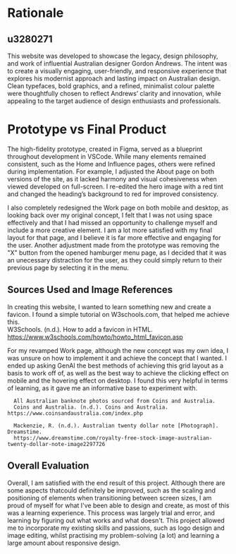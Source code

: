 # Rationale
## u3280271

This website was developed to showcase the legacy, design philosophy, and work of influential Australian designer Gordon Andrews. The intent was to create a visually engaging, user-friendly, and responsive experience that explores his modernist approach and lasting impact on Australian design. Clean typefaces, bold graphics, and a refined, minimalist colour palette were thoughtfully chosen to reflect Andrews’ clarity and innovation, while appealing to the target audience of design enthusiasts and professionals.

# Prototype vs Final Product

The high-fidelity prototype, created in Figma, served as a blueprint throughout development in VSCode. While many elements remained consistent, such as the Home and Influence pages, others were refined during implementation. For example, I adjusted the About page on both versions of the site, as it lacked harmony and visual cohesiveness when viewed developed on full-screen. I re-edited the hero image with a red tint and changed the heading’s background to red for improved consistency.

I also completely redesigned the Work page on both mobile and desktop, as looking back over my original concept, I felt that I was not using space effectively and that I had missed an opportunity to challenge myself and include a more creative element. I am a lot more satisfied with my final layout for that page, and I believe it is far more effective and engaging for the user. Another adjustment made from the prototype was removing the "X" button from the opened hamburger menu page, as I decided that it was an unecessary distraction for the user, as they could simply return to their previous page by selecting it in the menu.


## Sources Used and Image References

In creating this website, I wanted to learn something new and create a favicon. I found a simple tutorial on W3schools.com, that helped me achieve this.    
        W3Schools. (n.d.). How to add a favicon in HTML. https://www.w3schools.com/howto/howto_html_favicon.asp

For my revamped Work page, although the new concept was my own idea, I was unsure on how to implement it and achieve the concept that I wanted. I ended up asking GenAI the best methods of achieving this grid layout as a basis to work off of, as well as the best way to achieve the clicking effect on mobile and the hovering effect on desktop. I found this very helpful in terms of learning, as it gave me an informative base to experiment with.

      All Australian banknote photos sourced from Coins and Australia.
      Coins and Australia. (n.d.). Coins and Australia. https://www.coinsandaustralia.com/index.php

      Mackenzie, R. (n.d.). Australian twenty dollar note [Photograph]. Dreamstime.
      https://www.dreamstime.com/royalty-free-stock-image-australian-twenty-dollar-note-image2297726


## Overall Evaluation

Overall, I am satisfied with the end result of this project. Although there are some aspects thatcould definitely be improved, such as the scaling and positioning of elements when transitioning between screen sizes, I am proud of myself for what I've been able to design and create, as most of this was a learning experience. This process was largely trial and error, and learning by figuring out what works and what doesn't. This project allowed me to incorporate my existing skills and passions, such as logo design and image editing, whilst practising my problem-solving (a lot) and learning a large amount about responsive design.
